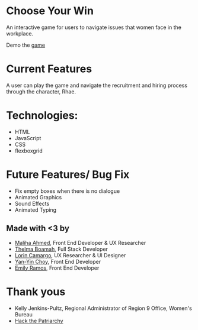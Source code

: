 # Choose Your Win

An interactive game for users to navigate issues that women face in the workplace. 

Demo the [game](https://yanyinchoy.com/chooseyourwin)

# Current Features
A user can play the game and navigate the recruitment and hiring process through the character, Rhae.

# Technologies:
* HTML 
* JavaScript
* CSS
* flexboxgrid


# Future Features/ Bug Fix
* Fix empty boxes when there is no dialogue
* Animated Graphics
* Sound Effects
* Animated Typing 

## Made with <3 by

* [Maliha Ahmed](https://github.com/mazahmed), Front End Developer & UX Researcher
* [Thelma Boamah](https://github.com/tboamah), Full Stack Developer
* [Lorin Camargo](https://www.github.com/lorincamargo), UX Researcher & UI Designer
* [Yan-Yin Choy](https://github.com/ychoy), Front End Developer
* [Emily Ramos](https://github.com/EngineerEmily), Front End Developer

# Thank yous
* Kelly Jenkins-Pultz, Regional Administrator of Region 9 Office, Women's Bureau
* [Hack the Patriarchy](http://hackthepatriarchy.com) 
